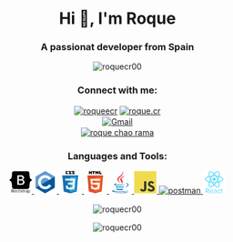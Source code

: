 <div align="center">
<h1 align="center">Hi 👋, I'm Roque</h1>
<h3 align="center">A passionat developer from Spain</h3>

<p align="center"> <img src="https://komarev.com/ghpvc/?username=roquecr00&label=Profile%20views&color=0e75b6&style=flat" alt="roquecr00" /> </p>




<h3 align="center">Connect with me:</h3>
<p align="center">
  
<a href="https://twitter.com/roqueecr" target="blank"><img align="center" src="https://raw.githubusercontent.com/rahuldkjain/github-profile-readme-generator/master/src/images/icons/Social/twitter.svg" alt="roqueecr" height="30" width="40" /></a> 
<a href="https://instagram.com/roque.cr" target="blank"><img align="center" src="https://raw.githubusercontent.com/rahuldkjain/github-profile-readme-generator/master/src/images/icons/Social/instagram.svg" alt="roque.cr" height="30" width="40" /></a>   
  <a href="mailto:chao.roque@gmail.com" target="blank"><img align="center" alt="Gmail" width="40" height="30" src="https://raw.githubusercontent.com/get-icon/geticon/master/icons/google-gmail.svg" /></a>   
  <a href="https://linkedin.com/in/roque-chao-rama-535667243" target="blank"><img align="center" src="https://raw.githubusercontent.com/rahuldkjain/github-profile-readme-generator/master/src/images/icons/Social/linked-in-alt.svg" alt="roque chao rama" height="30" width="40" /></a>

</p>

<h3 align="center">Languages and Tools:</h3>
<p align="center"> <a href="https://getbootstrap.com" target="_blank" rel="noreferrer"> <img src="https://raw.githubusercontent.com/devicons/devicon/master/icons/bootstrap/bootstrap-plain-wordmark.svg" alt="bootstrap" width="40" height="40"/> </a> <a href="https://www.cprogramming.com/" target="_blank" rel="noreferrer"> <img src="https://raw.githubusercontent.com/devicons/devicon/master/icons/c/c-original.svg" alt="c" width="40" height="40"/> </a> <a href="https://www.w3schools.com/css/" target="_blank" rel="noreferrer"> <img src="https://raw.githubusercontent.com/devicons/devicon/master/icons/css3/css3-original-wordmark.svg" alt="css3" width="40" height="40"/> </a> <a href="https://www.w3.org/html/" target="_blank" rel="noreferrer"> <img src="https://raw.githubusercontent.com/devicons/devicon/master/icons/html5/html5-original-wordmark.svg" alt="html5" width="40" height="40"/> </a> <a href="https://www.java.com" target="_blank" rel="noreferrer"> <img src="https://raw.githubusercontent.com/devicons/devicon/master/icons/java/java-original.svg" alt="java" width="40" height="40"/> </a> <a href="https://developer.mozilla.org/en-US/docs/Web/JavaScript" target="_blank" rel="noreferrer"> <img src="https://raw.githubusercontent.com/devicons/devicon/master/icons/javascript/javascript-original.svg" alt="javascript" width="40" height="40"/> </a> <a href="https://postman.com" target="_blank" rel="noreferrer"> <img src="https://www.vectorlogo.zone/logos/getpostman/getpostman-icon.svg" alt="postman" width="40" height="40"/> </a> <a href="https://reactjs.org/" target="_blank" rel="noreferrer"> <img src="https://raw.githubusercontent.com/devicons/devicon/master/icons/react/react-original-wordmark.svg" alt="react" width="40" height="40"/> </a> </p>

<p><img align="center" src="https://github-readme-stats.vercel.app/api/top-langs?username=roquecr00&show_icons=true&locale=en&layout=compact" alt="roquecr00" /></p>

<p><img align="center" src="https://github-readme-streak-stats.herokuapp.com/?user=roquecr00&" alt="roquecr00" /></p>
</div>
